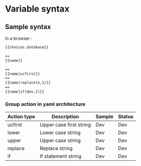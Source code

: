 # Variable syntax

## Sample syntax

In a browser :
```html
{{choices.database}}

==
{{name}}

==
{{name|ucfirst}}
==
{{name|replace(e,1)}}
==
{{name|if(dev,1)}}

```

### Group action in yaml architecture

|Action type | Description | Sample| Status |
|------------- | ------------- |------------- |------------- |
|ucfirst | Upper case first string | Dev | Dev |
|lower | Lower case string | Dev| Dev |
|upper | Upper case string | Dev| Dev |
|replace | Replace string | Dev| Dev |
|if | If statement string | Dev | Dev |
